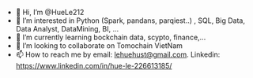 - 👋 Hi, I’m @HueLe212
- 👀 I’m interested in Python (Spark, pandans, parqiest..) , SQL, Big Data, Data Analyst, DataMining, BI, ... 
- 🌱 I’m currently learning bockchain data, scypto, finance,...
- 💞️ I’m looking to collaborate on Tomochain VietNam
- 📫 How to reach me by email: lehuehust@gmail.com.
 Linkedin: https://www.linkedin.com/in/hue-le-226613185/

<!---
HueLe212/HueLe212 is a ✨ special ✨ repository because its `README.md` (this file) appears on your GitHub profile.
You can click the Preview link to take a look at your changes.
--->
